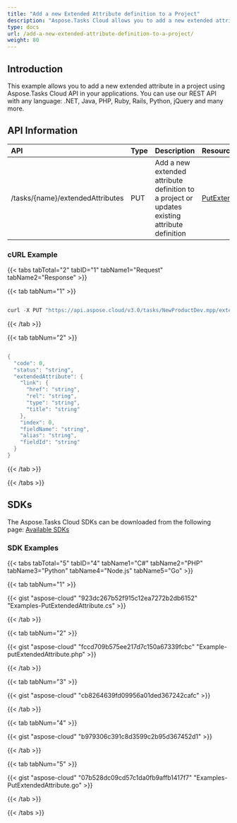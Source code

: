 ```yaml
---
title: "Add a new Extended Attribute definition to a Project"
description: "Aspose.Tasks Cloud allows you to add a new extended attribute definition to a project in MPP, MPT and XML. Moreover, our REST API can be used with nearly all languages like .NET, Node.JS, Python, PHP, Go, Java and many more."
type: docs
url: /add-a-new-extended-attribute-definition-to-a-project/
weight: 80
---
```


## **Introduction**
This example allows you to add a new extended attribute in a project using Aspose.Tasks Cloud API in your applications. You can use our REST API with any language: .NET, Java, PHP, Ruby, Rails, Python, jQuery and many more.
## **API Information**

|**API**|**Type**|**Description**|**Resource Link**|
| :- | :- | :- | :- |
|/tasks/{name}/extendedAttributes|PUT|Add a new extended attribute definition to a project or updates existing attribute definition|[PutExtendedAttribute](https://apireference.aspose.cloud/tasks/#/TasksExtendedAttributes/PutExtendedAttribute)|
### **cURL Example**
{{< tabs tabTotal="2" tabID="1" tabName1="Request" tabName2="Response" >}}

{{< tab tabNum="1" >}}

```java

curl -X PUT "https://api.aspose.cloud/v3.0/tasks/NewProductDev.mpp/extendedAttributes" -H "accept: application/json" -H "Content-Type: application/json" -H "x-aspose-client: Containerize.Swagger" -d "{ \"fieldId\": \"string\", \"fieldName\": \"Text3\", \"cfType\": \"Text\", \"guid\": \"string\", \"elementType\": \"Task\", \"maxMultiValues\": 0, \"userDef\": true, \"alias\": \"New Field\", \"secondaryPid\": \"string\", \"autoRollDown\": true, \"defaultGuid\": \"string\", \"lookupUid\": \"string\", \"phoneticsAlias\": \"string\", \"rollupType\": \"Null\", \"calculationType\": \"Lookup\", \"formula\": \"string\", \"restrictValues\": true, \"valuelistSortOrder\": 0, \"appendNewValues\": true, \"default\": \"string\", \"valueList\": [ { \"id\": 111, \"val\": \"Internal\", \"dateTimeValue\": \"2020-09-19T10:38:41.713Z\", \"durationValue\": 0, \"description\": \"descr1\", \"phonetic\": \"string\" }, { \"id\": 112, \"val\": \"External\", \"dateTimeValue\": \"2020-09-19T10:38:41.713Z\", \"durationValue\": 0, \"description\": \"descr2\", \"phonetic\": \"string\" } ], \"secondaryGuid\": \"string\"}"

```

{{< /tab >}}

{{< tab tabNum="2" >}}

```java

{
  "code": 0,
  "status": "string",
  "extendedAttribute": {
    "link": {
      "href": "string",
      "rel": "string",
      "type": "string",
      "title": "string"
    },
    "index": 0,
    "fieldName": "string",
    "alias": "string",
    "fieldId": "string"
  }
}
```

{{< /tab >}}

{{< /tabs >}}
## **SDKs**
The Aspose.Tasks Cloud SDKs can be downloaded from the following page: [Available SDKs](/tasks/available-sdks/)
### **SDK Examples**
{{< tabs tabTotal="5" tabID="4" tabName1="C#" tabName2="PHP" tabName3="Python" tabName4="Node.js" tabName5="Go" >}}

{{< tab tabNum="1" >}}

{{< gist "aspose-cloud" "923dc267b52f915c12ea7272b2db6152" "Examples-PutExtendedAttribute.cs" >}}

{{< /tab >}}

{{< tab tabNum="2" >}}

{{< gist "aspose-cloud" "fccd709b575ee217d7c150a67339fcbc" "Example-putExtendedAttribute.php" >}}

{{< /tab >}}

{{< tab tabNum="3" >}}

{{< gist "aspose-cloud" "cb8264639fd09956a01ded367242cafc" >}}

{{< /tab >}}

{{< tab tabNum="4" >}}

{{< gist "aspose-cloud" "b979306c391c8d3599c2b95d367452d1" >}}

{{< /tab >}}

{{< tab tabNum="5" >}}

{{< gist "aspose-cloud" "07b528dc09cd57c1da0fb9affb1417f7" "Examples-PutExtendedAttribute.go" >}}

{{< /tab >}}

{{< /tabs >}}
